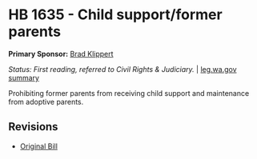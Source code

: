 # HB 1635 - Child support/former parents
**Primary Sponsor:** [Brad Klippert](/person/leg/brad.klippert.md)

*Status: First reading, referred to Civil Rights & Judiciary.* | [leg.wa.gov summary](https://app.leg.wa.gov/billsummary?BillNumber=1635&Year=2021)

Prohibiting former parents from receiving child support and maintenance from adoptive parents.

## Revisions
* [Original Bill](1/)